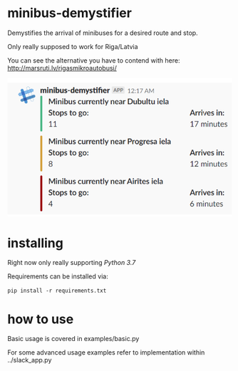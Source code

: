 # minibus-demystifier

Demystifies the arrival of minibuses for a desired route and stop. 

Only really supposed to work for Riga/Latvia

You can see the alternative you have to contend with here: http://marsruti.lv/rigasmikroautobusi/

![Screenshot](doc/sample.png)

# installing

Right now only really supporting *Python 3.7*

Requirements can be installed via:

`pip install -r requirements.txt`

# how to use

Basic usage is covered in examples/basic.py

For some advanced usage examples refer to implementation within ../slack_app.py 
